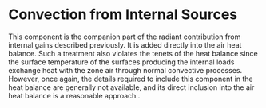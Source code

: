 # Convection from Internal Sources

This component is the companion part of the radiant contribution from internal gains described previously.  It is added directly into the air heat balance. Such a treatment also violates the tenets of the heat balance since the surface temperature of the surfaces producing the internal loads exchange heat with the zone air through normal convective processes.   However, once again, the details required to include this component in the heat balance are generally not available, and its direct inclusion into the air heat balance is a reasonable approach..
